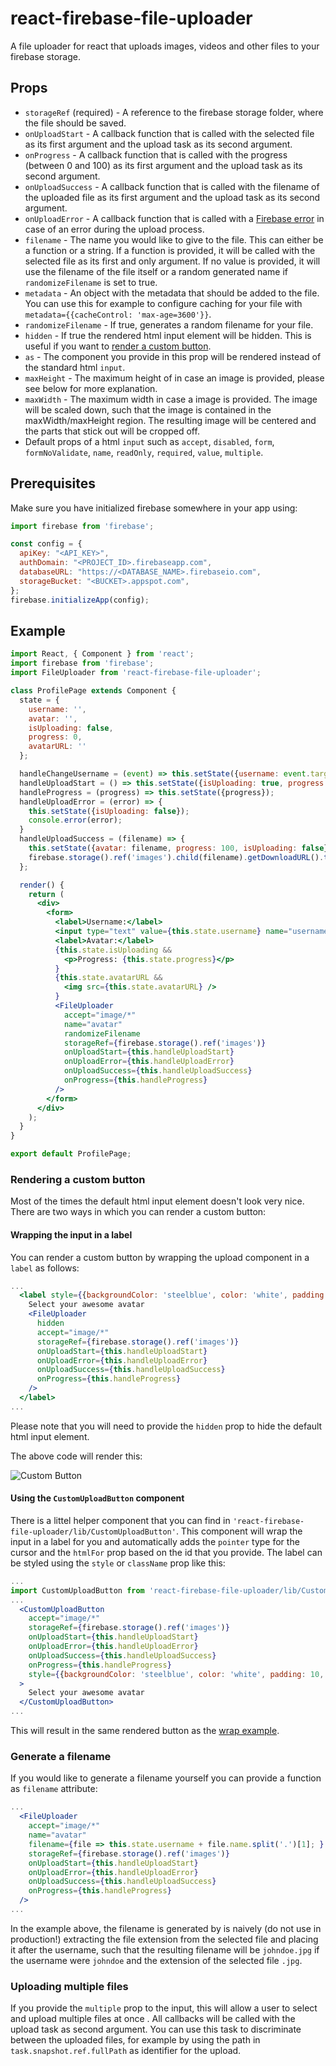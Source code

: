 # react-firebase-file-uploader
A file uploader for react that uploads images, videos and other files to your firebase storage.

## Props

  * `storageRef` (required) - A reference to the firebase storage folder, where the file should be saved.
  * `onUploadStart` - A callback function that is called with the selected file as its first argument and the upload task as its second argument.
  * `onProgress` - A callback function that is called with the progress (between 0 and 100) as its first argument and the upload task as its second argument.
  * `onUploadSuccess` - A callback function that is called with the filename of the uploaded file as its first argument and the upload task as its second argument.
  * `onUploadError` - A callback function that is called with a [Firebase error](https://firebase.google.com/docs/storage/web/handle-errors) in case of an error during the upload process.
  * `filename` - The name you would like to give to the file. This can either be a function or a string. If a function is provided, it will be called with the selected file as its first and only argument. If no value is provided, it will use the filename of the file itself or a random generated name if `randomizeFilename` is set to true.
  * `metadata` - An object with the metadata that should be added to the file. You can use this for example to configure caching for your file with `metadata={{cacheControl: 'max-age=3600'}}`.
  * `randomizeFilename` - If true, generates a random filename for your file.
  * `hidden` - If true the rendered html input element will be hidden. This is useful if you want to [render a custom button](#rendering-a-custom-button).
  * `as` - The component you provide in this prop will be rendered instead of the standard html `input`.
  * `maxHeight` - The maximum height of in case an image is provided, please see below for more explanation.
  * `maxWidth` - The maximum width in case a image is provided.
    The image will be scaled down, such that the image is contained in the maxWidth/maxHeight region.
    The resulting image will be centered and the parts that stick out will be cropped off.
  * Default props of a html `input` such as `accept`, `disabled`, `form`, `formNoValidate`, `name`, `readOnly`, `required`, `value`, `multiple`.

## Prerequisites
Make sure you have initialized firebase somewhere in your app using:

``` jsx
import firebase from 'firebase';

const config = {
  apiKey: "<API_KEY>",
  authDomain: "<PROJECT_ID>.firebaseapp.com",
  databaseURL: "https://<DATABASE_NAME>.firebaseio.com",
  storageBucket: "<BUCKET>.appspot.com",
};
firebase.initializeApp(config);
```

## Example

``` jsx
import React, { Component } from 'react';
import firebase from 'firebase';
import FileUploader from 'react-firebase-file-uploader';

class ProfilePage extends Component {
  state = {
    username: '',
    avatar: '',
    isUploading: false,
    progress: 0,
    avatarURL: ''
  };

  handleChangeUsername = (event) => this.setState({username: event.target.value});
  handleUploadStart = () => this.setState({isUploading: true, progress: 0});
  handleProgress = (progress) => this.setState({progress});
  handleUploadError = (error) => {
    this.setState({isUploading: false});
    console.error(error);
  }
  handleUploadSuccess = (filename) => {
    this.setState({avatar: filename, progress: 100, isUploading: false});
    firebase.storage().ref('images').child(filename).getDownloadURL().then(url => this.setState({avatarURL: url}));
  };

  render() {
    return (
      <div>
        <form>
          <label>Username:</label>
          <input type="text" value={this.state.username} name="username" onChange={this.handleChangeUsername} />
          <label>Avatar:</label>
          {this.state.isUploading &&
            <p>Progress: {this.state.progress}</p>
          }
          {this.state.avatarURL &&
            <img src={this.state.avatarURL} />
          }
          <FileUploader
            accept="image/*"
            name="avatar"
            randomizeFilename
            storageRef={firebase.storage().ref('images')}
            onUploadStart={this.handleUploadStart}
            onUploadError={this.handleUploadError}
            onUploadSuccess={this.handleUploadSuccess}
            onProgress={this.handleProgress}
          />
        </form>
      </div>
    );
  }
}

export default ProfilePage;
```

### Rendering a custom button
Most of the times the default html input element doesn't look very nice. There are two ways in which you can render a custom button:

#### Wrapping the input in a label
You can render a custom button by wrapping the upload component in a `label` as follows:
``` jsx
...
  <label style={{backgroundColor: 'steelblue', color: 'white', padding: 10, borderRadius: 4, pointer: 'cursor'}}>
    Select your awesome avatar
    <FileUploader
      hidden
      accept="image/*"
      storageRef={firebase.storage().ref('images')}
      onUploadStart={this.handleUploadStart}
      onUploadError={this.handleUploadError}
      onUploadSuccess={this.handleUploadSuccess}
      onProgress={this.handleProgress}
    />
  </label>
...
```
Please note that you will need to provide the `hidden` prop to hide the default html input element.

The above code will render this:

![Custom Button](assets/custom-button.png)

#### Using the `CustomUploadButton` component
There is a littel helper component that you can find in `'react-firebase-file-uploader/lib/CustomUploadButton'`. This component will wrap the input in a label for you and automatically adds the `pointer` type for the cursor and the `htmlFor` prop based on the id that you provide. The label can be styled using the `style` or `className` prop like this:

``` jsx
...
import CustomUploadButton from 'react-firebase-file-uploader/lib/CustomUploadButton';
...
  <CustomUploadButton
    accept="image/*"
    storageRef={firebase.storage().ref('images')}
    onUploadStart={this.handleUploadStart}
    onUploadError={this.handleUploadError}
    onUploadSuccess={this.handleUploadSuccess}
    onProgress={this.handleProgress}
    style={{backgroundColor: 'steelblue', color: 'white', padding: 10, borderRadius: 4}}
  >
    Select your awesome avatar
  </CustomUploadButton>
...

```
This will result in the same rendered button as the [wrap example](#wrapping-the-input-in-a-label).

### Generate a filename
If you would like to generate a filename yourself you can provide a function as `filename` attribute:

``` jsx
...
  <FileUploader
    accept="image/*"
    name="avatar"
    filename={file => this.state.username + file.name.split('.')[1]; }
    storageRef={firebase.storage().ref('images')}
    onUploadStart={this.handleUploadStart}
    onUploadError={this.handleUploadError}
    onUploadSuccess={this.handleUploadSuccess}
    onProgress={this.handleProgress}
  />
...
```

In the example above, the filename is generated by is naively (do not use in production!) extracting the file extension from the selected file and placing it after the username, such that the resulting filename will be `johndoe.jpg` if the username were `johndoe` and the extension of the selected file `.jpg`.

### Uploading multiple files
If you provide the `multiple` prop to the input, this will allow a user to select and upload multiple files at once . All callbacks will be called with the upload task as second argument. You can use this task to discriminate between the uploaded files, for example by using the path in `task.snapshot.ref.fullPath` as identifier for the upload.